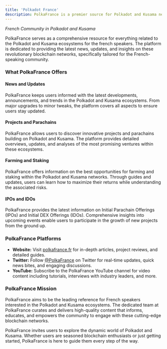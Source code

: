 ```yaml
---
title: 'Polkadot France'
description: PolkaFrance is a premier source for Polkadot and Kusama news, updates, projects tailored for French speakers.
---
```



*French Community in Polkadot and Kusama*

PolkaFrance serves as a comprehensive resource for everything related to the Polkadot and Kusama ecosystems for the french speakers. The platform is dedicated to providing the latest news, updates, and insights on these revolutionary blockchain networks, specifically tailored for the French-speaking community.

### What PolkaFrance Offers

#### News and Updates

PolkaFrance keeps users informed with the latest developments, announcements, and trends in the Polkadot and Kusama ecosystems. From major upgrades to minor tweaks, the platform covers all aspects to ensure users stay updated.

#### Projects and Parachains

PolkaFrance allows users to discover innovative projects and parachains building on Polkadot and Kusama. The platform provides detailed overviews, updates, and analyses of the most promising ventures within these ecosystems.

#### Farming and Staking

PolkaFrance offers information on the best opportunities for farming and staking within the Polkadot and Kusama networks. Through guides and updates, users can learn how to maximize their returns while understanding the associated risks.

#### IPOs and IDOs

PolkaFrance provides the latest information on Initial Parachain Offerings (IPOs) and Initial DEX Offerings (IDOs). Comprehensive insights into upcoming events enable users to participate in the growth of new projects from the ground up.

### PolkaFrance Platforms

- **Website:** Visit [polkafrance.fr](http://polkafrance.fr) for in-depth articles, project reviews, and detailed guides.
- **Twitter:** Follow [@PolkaFrance](https://twitter.com/PolkaFrance) on Twitter for real-time updates, quick news bites, and engaging discussions.
- **YouTube:** Subscribe to the PolkaFrance YouTube channel for video content including tutorials, interviews with industry leaders, and more.

### PolkaFrance Mission

PolkaFrance aims to be the leading reference for French speakers interested in the Polkadot and Kusama ecosystems. The dedicated team at PolkaFrance curates and delivers high-quality content that informs, educates, and empowers the community to engage with these cutting-edge blockchain networks.

PolkaFrance invites users to explore the dynamic world of Polkadot and Kusama. Whether users are seasoned blockchain enthusiasts or just getting started, PolkaFrance is here to guide them every step of the way.
